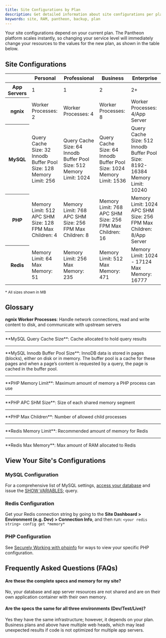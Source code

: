 ```yaml
---
title: Site Configurations by Plan
description: Get detailed information about site configurations per plan.
keywords: site, RAM, pantheon, backup, plan
---
```

Your site configurations depend on your current plan. The Pantheon platform scales instantly, so changing your service level will immediately change your resources to the values for the new plan, as shown in the table below.

## Site Configurations

<table class="table table-condensed table-bordered">
    <thead class="thead-inverse">
      <tr>
        <th scope="row" class="thead-inverse"></th>
        <th>Personal</th>
        <th>Professional</th>
        <th>Business</th>
        <th>Enterprise</th>
      </tr>
    </thead>
    <tbody>
      <tr>
        <th scope="row" class="thead-inverse">App Servers</th>
        <td>1</td>
        <td>1</td>
        <td>2</td>
        <td>2+</td>
      </tr>
      <tr>
        <th scope="row" class="thead-inverse">ngnix</th>
        <td>Worker Processes: 2</td>
        <td>Worker Processes: 4</td>
        <td>Worker Processes: 8</td>
        <td>Worker Processes: 4/App Server</td>
      </tr>
      <tr>
        <th scope="row" class="thead-inverse">MySQL</th>
        <td>Query Cache Size: 32<br>Innodb Buffer Pool Size: 128<br>Memory Limit: 256<br></td>
        <td>Query Cache Size: 64<br>Innodb Buffer Pool Size: 512<br>Memory Limit: 1024</td>
        <td>Query Cache Size: 64<br>Innodb Buffer Pool Size: 1024<br>Memory Limit: 1536</td>
        <td>Query Cache Size: 512<br>Innodb Buffer Pool Size: 8192-16384<br>Memory Limit: 10240</td>
      </tr>
      <tr>
        <th scope="row" class="thead-inverse">PHP</th>
        <td>Memory Limit: 512<br>APC SHM Size: 128<br>FPM Max Children: 4</td>
        <td>Memory Limit: 768<br>APC SHM Size: 256<br>FPM Max Children: 8</td>
        <td>Memory Limit: 768<br>APC SHM Size: 256<br>FPM Max Children: 16</td>
        <td>Memory Limit: 1024<br>APC SHM Size: 256<br>FPM Max Children: 8/App Server</td>
      </tr>
      <tr>
        <th scope="row" class="thead-inverse">Redis</th>
        <td>Memory Limit: 64<br>Max Memory: 51</td>
        <td>Memory Limit: 256<br>Max Memory: 235</td>
        <td>Memory Limit: 512<br>Max Memory: 471</td>
        <td>Memory Limit: 1024 - 17124<br>Max Memory: 16777</td>
      </tr>
    </tbody>
  </table>
  <tr> <p style="font-size:12px"> * All sizes shown in MB </p style>

## Glossary

**ngnix Worker Processes**: Handle network connections, read and write content to disk, and communicate with upstream servers
<hr>   
**MySQL Query Cache Size**: Cache allocated to hold query results
<hr>
**MySQL Innodb Buffer Pool Size**: InnoDB data is stored in pages (blocks), either on disk or in memory. The buffer pool is a cache for these pages and when a page’s content is requested by a query, the page is cached in the buffer pool.  
<hr>
**PHP Memory Limit**: Maximum amount of memory a PHP process can use
<hr>
**PHP APC SHM Size**: Size of each shared memory segment   
<hr>
**PHP Max Children**: Number of allowed child processes
<hr>
**Redis Memory Limit**: Recommended amount of memory for Redis
<hr>
**Redis Max Memory**: Max amount of RAM allocated to Redis  

## View Your Site's Configurations

### MySQL Configuration
For a comprehensive list of MySQL settings, [access your database](https://pantheon.io/docs/articles/local/accessing-mysql-databases/) and issue the [SHOW VARIABLES;](http://dev.mysql.com/doc/refman/5.0/en/show-variables.html) query.

### Redis Configuration
Get your Redis connection string by going to the **Site Dashboard > Environment (e.g. Dev) > Connection Info**, and then run: `<your redis string> config get *memory*`

### PHP Configuration
 See [Securely Working with phpinfo](https://pantheon.io/docs/articles/sites/secure-phpinfo/#method-1-(drupal)) for ways to view your specific PHP configuration.

## Frequently Asked Questions (FAQs)

#### Are these the complete specs and memory for my site?   
No, your database and app server resources are not shared and are on their own application container with their own memory.

#### Are the specs the same for all three environments (Dev/Test/Live)?  
Yes they have the same infrastructure; however, it depends on your plan. Business plans and above have multiple web heads, which may lead unexpected results if code is not optimized for multiple app servers.
